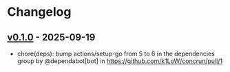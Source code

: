 # Changelog

## [v0.1.0](https://github.com/k1LoW/concrun/commits/v0.1.0) - 2025-09-19
- chore(deps): bump actions/setup-go from 5 to 6 in the dependencies group by @dependabot[bot] in https://github.com/k1LoW/concrun/pull/1
